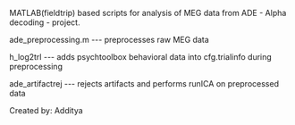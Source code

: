 MATLAB(fieldtrip) based scripts for analysis of MEG data from ADE - Alpha decoding - project.

ade_preprocessing.m --- preprocesses raw MEG data

h_log2trl --- adds psychtoolbox behavioral data into cfg.trialinfo during preprocessing

ade_artifactrej --- rejects artifacts and performs runICA on preprocessed data

Created by: Additya
